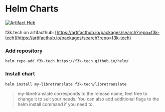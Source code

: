# Helm Charts

[![Artifact Hub](https://img.shields.io/endpoint?url=https://artifacthub.io/badge/repository/f3k-tech)](https://artifacthub.io/packages/search?repo=f3k-tech)

f3k.tech on artifacthub: [https://artifacthub.io/packages/search?repo=f3k-tech](https://artifacthub.io/packages/search?repo=f3k-tech)

### Add repository

```
helm repo add f3k-tech https://f3k-tech.github.io/helm/
```
### Install chart

```
helm install my-libretranslate f3k-tech/libretranslate
```

> my-libretranslate corresponds to the release name, feel free to change it to suit your needs. You can also add additional flags to the helm install command if you need to.